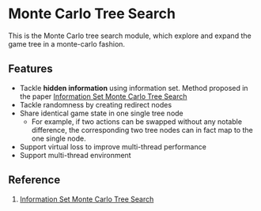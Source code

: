 # Monte Carlo Tree Search

This is the Monte Carlo tree search module, which explore and expand the game tree in a monte-carlo fashion.

## Features
* Tackle **hidden information** using information set. Method proposed in the paper [Information Set Monte Carlo Tree Search](http://eprints.whiterose.ac.uk/75048/1/CowlingPowleyWhitehouse2012.pdf)
* Tackle randomness by creating redirect nodes
* Share identical game state in one single tree node
  * For example, if two actions can be swapped without any notable difference, the corresponding two tree nodes can in fact map to the one single node.
* Support virtual loss to improve multi-thread performance
* Support multi-thread environment

## Reference
1. [Information Set Monte Carlo Tree Search](http://eprints.whiterose.ac.uk/75048/1/CowlingPowleyWhitehouse2012.pdf)
